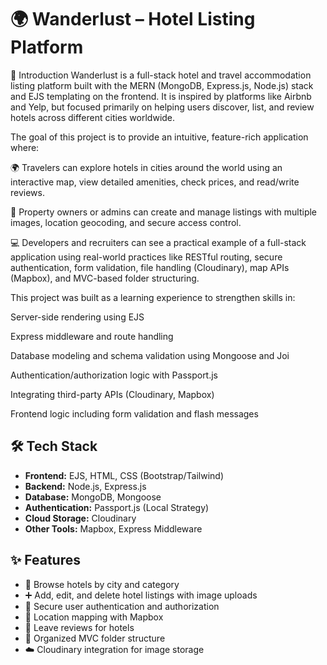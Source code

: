 # 🌍 Wanderlust – Hotel Listing Platform

🧭 Introduction
Wanderlust is a full-stack hotel and travel accommodation listing platform built with the MERN (MongoDB, Express.js, Node.js) stack and EJS templating on the frontend. It is inspired by platforms like Airbnb and Yelp, but focused primarily on helping users discover, list, and review hotels across different cities worldwide.

The goal of this project is to provide an intuitive, feature-rich application where:

🌍 Travelers can explore hotels in cities around the world using an interactive map, view detailed amenities, check prices, and read/write reviews.

🏨 Property owners or admins can create and manage listings with multiple images, location geocoding, and secure access control.

💻 Developers and recruiters can see a practical example of a full-stack application using real-world practices like RESTful routing, secure authentication, form validation, file handling (Cloudinary), map APIs (Mapbox), and MVC-based folder structuring.

This project was built as a learning experience to strengthen skills in:

Server-side rendering using EJS

Express middleware and route handling

Database modeling and schema validation using Mongoose and Joi

Authentication/authorization logic with Passport.js

Integrating third-party APIs (Cloudinary, Mapbox)

Frontend logic including form validation and flash messages

## 🛠️ Tech Stack

- **Frontend:** EJS, HTML, CSS (Bootstrap/Tailwind)
- **Backend:** Node.js, Express.js
- **Database:** MongoDB, Mongoose
- **Authentication:** Passport.js (Local Strategy)
- **Cloud Storage:** Cloudinary
- **Other Tools:** Mapbox, Express Middleware

## ✨ Features

- 🏨 Browse hotels by city and category  
- ➕ Add, edit, and delete hotel listings with image uploads  
- 🔐 Secure user authentication and authorization  
- 📍 Location mapping with Mapbox  
- 📝 Leave reviews for hotels  
- 📁 Organized MVC folder structure  
- ☁️ Cloudinary integration for image storage
